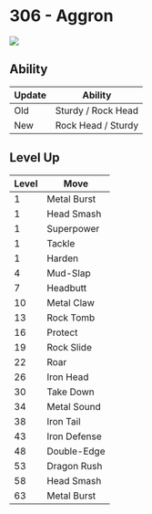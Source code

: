 # 306 - Aggron
![][306]

## Ability

Update | Ability
---    | ---
Old    | Sturdy / Rock Head
New    | Rock Head / Sturdy

## Level Up

Level | Move
---   | ---
  1   | Metal Burst
  1   | Head Smash
  1   | Superpower
  1   | Tackle
  1   | Harden
  4   | Mud-Slap
  7   | Headbutt
 10   | Metal Claw
 13   | Rock Tomb
 16   | Protect
 19   | Rock Slide
 22   | Roar
 26   | Iron Head
 30   | Take Down
 34   | Metal Sound
 38   | Iron Tail
 43   | Iron Defense
 48   | Double-Edge
 53   | Dragon Rush
 58   | Head Smash
 63   | Metal Burst



[306]: /img/pokemon/306.png
